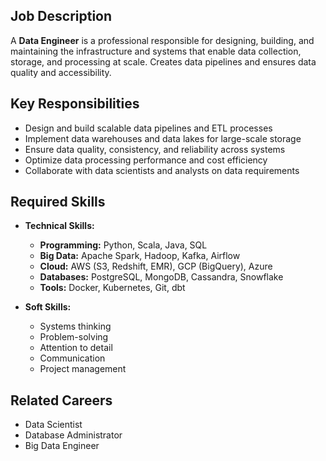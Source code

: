 ## Job Description
A **Data Engineer** is a professional responsible for designing, building, and maintaining the infrastructure and systems that enable data collection, storage, and processing at scale. Creates data pipelines and ensures data quality and accessibility.

## Key Responsibilities
- Design and build scalable data pipelines and ETL processes
- Implement data warehouses and data lakes for large-scale storage
- Ensure data quality, consistency, and reliability across systems
- Optimize data processing performance and cost efficiency
- Collaborate with data scientists and analysts on data requirements

## Required Skills
- **Technical Skills:**
  - **Programming:** Python, Scala, Java, SQL
  - **Big Data:** Apache Spark, Hadoop, Kafka, Airflow
  - **Cloud:** AWS (S3, Redshift, EMR), GCP (BigQuery), Azure
  - **Databases:** PostgreSQL, MongoDB, Cassandra, Snowflake
  - **Tools:** Docker, Kubernetes, Git, dbt

- **Soft Skills:**
  - Systems thinking
  - Problem-solving
  - Attention to detail
  - Communication
  - Project management

## Related Careers
- Data Scientist
- Database Administrator
- Big Data Engineer